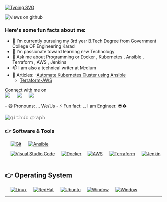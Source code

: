 [![Typing SVG](https://readme-typing-svg.herokuapp.com?font=Architects+Daughter&color=7AF79A&size=30&lines=Hey!+It's+Nehal+Ingole!;I'm+Engineer)](https://git.io/typing-svg)

<img src="https://komarev.com/ghpvc/?username=Ingole712521&label=Views&color=brightgreen&style=flat-square" alt="views on github" />

<h3> Here's some fun facts about me: </h3>

- 🔭 I’m currently pursuing my 3rd year B.Tech Degree from Government College OF Engineering Karad
- 🌱 I’m passionate toward learning new Technology
- 💬 Ask me about Programming or Docker , Kubernetes , Ansible , Terraform , AWS , Jenkins
- 📫 I am also a technical writer at Medium 
-  📰 Articles: 
	-[Automate Kubernetes Cluster using Ansible](https://medium.com/@nehalingole2001/automate-kubernetes-cluster-using-ansible-fa05d78d9f54) 
	- [Terraform-AWS](https://medium.com/@nehalingole2001/terraform-aws-969d63923d78)

<p>Connect with me on
<br>	
<a target="_blank" href="https://www.linkedin.com/in/nehal-ingole/"><img src="https://img.shields.io/badge/-LinkedIn-0077B5?style=for-the-badge&logo=Linkedin&logoColor=white"></img></a>
&emsp;
<a target="_blank" href="mailto:nehalingole2001@gmail.com"
><img src="https://img.shields.io/badge/-Gmail-D14836?style=for-the-badge&logo=Gmail&logoColor=white"></img></a>
&emsp;
<a target="_blank" href="https://medium.com/@nehalingole2001"><img src="https://img.shields.io/badge/Medium-12100E?style=for-the-badge&logo=medium&logoColor=white"></img></a>


<br>
</p>
- 😄 Pronouns: ... We/Us
- ⚡ Fun fact: ... I am Engineer. 😎�



![𝚐𝚒𝚝𝚑𝚞𝚋 𝚐𝚛𝚊𝚙𝚑](https://activity-graph.herokuapp.com/graph?username=Ingole712521&theme=gruvbox&hide_border=true&area=true)


 ### 👉 Software & Tools
 <p>
  &emsp;
     <a href="#"><img alt="Git" src="https://img.shields.io/badge/Git-F05032?style=for-the-badge&logo=git&logoColor=white"></a>
  &emsp;
     <a href="#"><img alt="Ansible" src="https://img.shields.io/badge/ansible-%231A1918.svg?style=for-the-badge&logo=ansible&logoColor=white"></a>	
    
  &emsp;
    <a href="#"><img alt="Visual Studio Code" src="https://img.shields.io/badge/Visual_Studio_Code-0078D4?style=for-the-badge&logo=visual%20studio%20code&logoColor=white"></a>
     &emsp;
    <a href="#"><img alt="Docker" src="https://img.shields.io/badge/Docker-2CA5E0?style=for-the-badge&logo=docker&logoColor=white"></a>
        &emsp;
    <a href="#"><img alt="AWS" src="https://img.shields.io/badge/Amazon_AWS-232F3E?style=for-the-badge&logo=amazon-aws&logoColor=white"></a>
    &emsp;
    <a href="#"><img alt="Terraform" src="https://img.shields.io/badge/terraform-%235835CC.svg?style=for-the-badge&logo=terraform&logoColor=white"></a>
    &emsp;
    <a href="#"><img alt="Jenkin" src="https://img.shields.io/badge/jenkins-%232C5263.svg?style=for-the-badge&logo=jenkins&logoColor=white"></a> 
    &emsp;
        &emsp;
    
</p>


 ## 👉 Operating System 
  <p>
    &emsp;
	 <a href="#"><img alt="Linux" src="https://img.shields.io/badge/Linux-FCC624?style=for-the-badge&logo=linux&logoColor=black"></a>
    &emsp;
	 <a href="#"><img alt="RedHat" src="https://img.shields.io/badge/Red%20Hat-EE0000?style=for-the-badge&logo=redhat&logoColor=white"></a>
    &emsp;
   	 <a href="#"><img alt="Ubuntu" src="https://img.shields.io/badge/Ubuntu-E95420?style=for-the-badge&logo=ubuntu&logoColor=white"></a> 
    &emsp;
   	 <a href="#"><img alt="Window" src="https://img.shields.io/badge/Windows-0078D6?style=for-the-badge&logo=windows&logoColor=white"></a> 
    &emsp;
   	 <a href="#"><img alt="Window" src="https://img.shields.io/badge/Windows-0078D6?style=for-the-badge&logo=windows&logoColor=white"></a> 
	
<br/>

------
